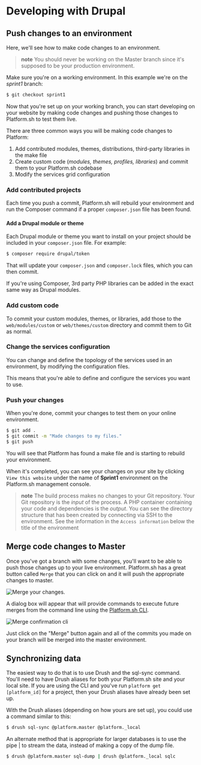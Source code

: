 # Developing with Drupal

## Push changes to an environment

Here, we'll see how to make code changes to an environment.

> **note**
> You should never be working on the Master branch since it's supposed to be your production environment.

Make sure you're on a working environment. In this example we're on the
*sprint1* branch:

```bash
$ git checkout sprint1
```

Now that you're set up on your working branch, you can start developing
on your website by making code changes and pushing those changes to
Platform.sh to test them live.

There are three common ways you will be making code changes to Platform:

1.  Add contributed modules, themes, distributions, third-party
    libraries in the make file
2.  Create custom code (*modules, themes, profiles, libraries*) and
    commit them to your Platform.sh codebase
3.  Modify the services grid configuration

### Add contributed projects

Each time you push a commit, Platform.sh will rebuild your environment
and run the Composer command if a proper `composer.json` file has been found.

#### Add a Drupal module or theme

Each Drupal module or theme you want to install on your project should be
included in your `composer.json` file.  For example:

```bash
$ composer require drupal/token
```

That will update your `composer.json` and `composer.lock` files, which you can then commit.

If you're using Composer, 3rd party PHP libraries can be added in the exact same way as Drupal modules.

### Add custom code

To commit your custom modules, themes, or libraries, add those to the `web/modules/custom` or `web/themes/custom` directory and commit them to Git as normal.

### Change the services configuration

You can change and define the topology of the services used in an
environment, by modifying the configuration files.

This means that you're able to define and configure the services you
want to use.

### Push your changes

When you're done, commit your changes to test them on your online
environment.

```bash
$ git add .
$ git commit -m "Made changes to my files."
$ git push
```

You will see that Platform has found a make file and is starting to
rebuild your environment.

When it's completed, you can see your changes on your site by clicking
`View this website` under the name of **Sprint1** environment on the
Platform.sh management console.

> **note**
> The build process makes no changes to your Git repository.  Your Git repository is the *input* of the process. A PHP container containing your code and dependencies is the *output*. You can see the directory structure that has been created by connecting via SSH to the environment. See the information in the `Access information` below the title of the environment

## Merge code changes to Master

Once you've got a branch with some changes, you'll want to be able to
push those changes up to your live environment. Platform.sh has a great
button called `Merge` that you can click on and it will push the
appropriate changes to master.

![Merge your changes.](/images/management-console/header.png)

A dialog box will appear that will provide commands to execute future merges from the command line using the [Platform.sh CLI](/gettingstarted/cli.md).

![Merge confirmation cli](/images/management-console/header-merge-box.png)

Just click on the "Merge" button again and all of the commits you made on your
branch will be merged into the master environment.

## Synchronizing data

The easiest way to do that is to use Drush and the sql-sync command.
You'll need to have Drush aliases for both your
Platform.sh site and your local site. If you are using the CLI and
you've run `platform get [platform_id]` for a project, then your Drush
aliases have already been set up.

With the Drush aliases (depending on how yours are set up), you
could use a command similar to this:

```bash
$ drush sql-sync @platform.master @platform._local
```

An alternate method that is appropriate for larger databases is to use
the pipe | to stream the data, instead of making a copy of the dump file.

```bash
$ drush @platform.master sql-dump | drush @platform._local sqlc
```
